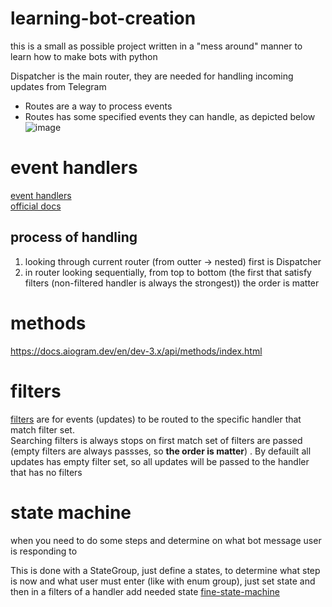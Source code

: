 # learning-bot-creation
this is a small as possible project written in a "mess around" manner to learn how to make bots with python

Dispatcher is the main router, they are needed for handling incoming updates from Telegram
- Routes are a way to process events
- Routes has some specified events they can handle, as depicted below  
![image](https://github.com/KidPudel/learning-bot-creation/assets/63263301/3abed1ae-a5f5-45eb-aded-ee43a4327d29)

# event handlers
[event handlers](https://docs.aiogram.dev/en/dev-3.x/dispatcher/router.html)  
[official docs](https://core.telegram.org/bots/api#august-18-2023)
## process of handling
1. looking through current router (from outter -> nested) first is Dispatcher
2. in router looking sequentially, from top to bottom (the first that satisfy filters (non-filtered handler is always the strongest))
the order is matter

# methods
https://docs.aiogram.dev/en/dev-3.x/api/methods/index.html

# filters
[filters](https://docs.aiogram.dev/en/dev-3.x/dispatcher/filters/command.html) are for events (updates) to be routed to the specific handler that match filter set.  
Searching filters is always stops on first match set of filters are passed (empty filters are always passses, so **the order is matter**) . By defauilt all updates has empty filter set, so all updates will be passed to the handler that has no filters

# state machine
when you need to do some steps and determine on what bot message user is responding to

This is done with a StateGroup, just define a states, to determine what step is now and what user must enter
(like with enum group), just set state and then in a filters of a handler add needed state
[fine-state-machine](https://docs.aiogram.dev/en/dev-3.x/dispatcher/finite_state_machine/index.html)
